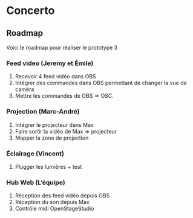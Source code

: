 # Concerto


## Roadmap

Voici le roadmap pour réaliser le prototype 3


### Feed video (Jeremy et Émile)

1. Recevoir 4 feed vidéo dans OBS
2. Intégrer des commandes dans OBS permettant de changer la vue de caméra
3. Mettre les commandes de OBS => OSC.


### Projection (Marc-André)

1. Intégrer le projecteur dans Max
2. Faire sortir la vidéo de Max => projecteur
3. Mapper la zone de projection

### Éclairage (Vincent)
1. Plugger les lumières + test

### Hub Web (L’équipe)

1. Réception des feed vidéo depuis OBS
2. Réception du son depuis Max
3. Contrôle midi OpenStageStudio



